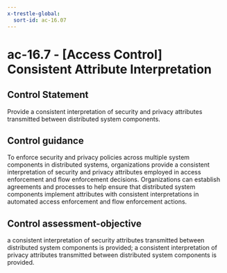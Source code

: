 ```yaml
---
x-trestle-global:
  sort-id: ac-16.07
---
```


# ac-16.7 - \[Access Control\] Consistent Attribute Interpretation

## Control Statement

Provide a consistent interpretation of security and privacy attributes transmitted between distributed system components.

## Control guidance

To enforce security and privacy policies across multiple system components in distributed systems, organizations provide a consistent interpretation of security and privacy attributes employed in access enforcement and flow enforcement decisions. Organizations can establish agreements and processes to help ensure that distributed system components implement attributes with consistent interpretations in automated access enforcement and flow enforcement actions.

## Control assessment-objective

a consistent interpretation of security attributes transmitted between distributed system components is provided;
a consistent interpretation of privacy attributes transmitted between distributed system components is provided.

